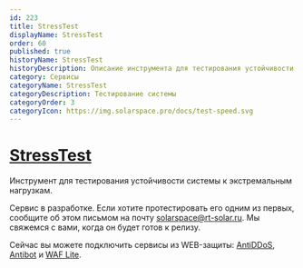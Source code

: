```yaml
---
id: 223
title: StressTest
displayName: StressTest
order: 60
published: true
historyName: StressTest
historyDescription: Описание инструмента для тестирования устойчивости системы к экстремальным нагрузкам
category: Сервисы
categoryName: StressTest
categoryDescription: Тестирование системы
categoryOrder: 3
categoryIcon: https://img.solarspace.pro/docs/test-speed.svg
---
```


# [StressTest](stress-test)

Инструмент для тестирования устойчивости системы к экстремальным нагрузкам.

Сервис в разработке. Если хотите протестировать его одним из первых, сообщите об этом письмом на почту solarspace@rt-solar.ru. Мы свяжемся с вами, когда он будет готов к релизу.  

Сейчас вы можете подключить сервисы из WEB-защиты: [AntiDDoS]([217]), [Antibot]([216]) и [WAF Lite]([234]).